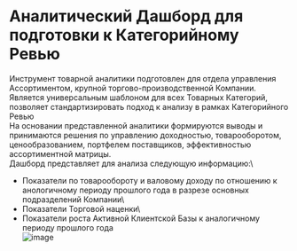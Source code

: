 # Аналитический Дашборд для подготовки к Категорийному Ревью
Инструмент товарной аналитики подготовлен для отдела управления Ассортиментом, крупной торгово-производственной  Компании.
Является универсальным шаблоном для всех Товарных Категорий, позволяет стандартизировать подход к анализу в рамках Категорийного Ревью\
На основании представленной аналитики формируются выводы и принимаются решения по управлению доходностью, товарооборотом, ценообразованием, портфелем поставщиков, эффективностью ассортиментной матрицы.\
Дашборд представляет для анализа следующую информацию:\
- Показатели по товарообороту и валовому доходу по отношению к анологичному периоду прошлого года в разрезе основных подразделений Компании\
- Показатели Торговой наценки\
- Показатели роста Активной Клиентской Базы к аналогичному периоду прошлого года\
![image](https://github.com/VyacheslavGusev/Category_Review/assets/117516863/a3943627-b001-48e6-87b5-7abc944ac2e2)



